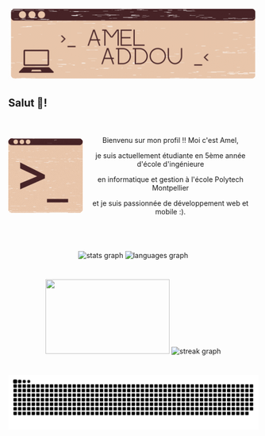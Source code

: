 ![Identity](Amel_Addou.gif)

<h2 align="left">Salut 👋!</h2>

###

<br clear="both">

<div align="center" style="display: flex; align-items: center; justify-content: center;">
  <img align="left" src="gauche.gif" />
  <div align="center" style="margin: 0px; pading: 0px;">
    <p>Bienvenu sur mon profil !! Moi c'est Amel,</p>
    <p>je suis actuellement étudiante en 5ème année d'école d'ingénieure</p>
    <p>en informatique et gestion à l'école Polytech Montpellier</p>
    <p>et je suis passionnée de développement web et mobile :).</p>
  </div>
</div>

<br clear="both">

###

<br clear="both">

<div align="center">
  <img src="https://github-readme-stats.vercel.app/api?username=Amel2306&hide_title=false&hide_rank=false&show_icons=true&include_all_commits=true&count_private=true&disable_animations=false&locale=fr&hide_border=false" height="150" alt="stats graph"  />
  <img src="https://github-readme-stats.vercel.app/api/top-langs?username=Amel2306&locale=fr&hide_title=false&layout=compact&card_width=320&langs_count=6&&hide_border=false&background=E9C6AB" height="150" alt="languages graph"  />
</div>

###
<br clear="both">

<div align="center" padding="50">
  <img height="150" width="250" src="https://i.giphy.com/media/v1.Y2lkPTc5MGI3NjExa3pmazF3cGFtejMxbG9qdjJldDIxbnZmaG1scG8xNXRtbXFucG9kaSZlcD12MV9pbnRlcm5hbF9naWZfYnlfaWQmY3Q9Zw/CrFLL3CnRpw5ddlBMm/giphy.gif"  />
  <img src="http://github-readme-streak-stats.herokuapp.com?user=Amel2306&theme=dracula&locale=fr&date_format=j%2Fn%5B%2FY%5D&background=E9C6AB&stroke=936357&ring=472427&fire=936357&currStreakNum=472427&border=936357&sideNums=415A65&currStreakLabel=472427&sideLabels=472427&dates=936357" height="150" alt="streak graph"  />
</div>

###

<br clear="both">

<img src="https://raw.githubusercontent.com/Amel2306/Amel2306/output/snake.svg" alt="Snake animation" />

###

